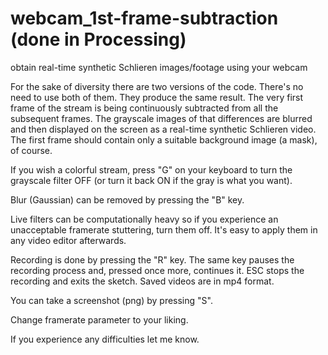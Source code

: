 # webcam_1st-frame-subtraction (done in Processing)
obtain real-time synthetic Schlieren images/footage using your webcam

For the sake of diversity there are two versions of the code. There's no need to use both of them. They produce the same result.
The very first frame of the stream is being continuously subtracted from all the subsequent frames. The grayscale images of that differences are blurred and then displayed on the screen as a real-time synthetic Schlieren video. The first frame should contain only a suitable background image (a mask), of course.

If you wish a colorful stream, press "G" on your keyboard to turn the grayscale filter OFF (or turn it back ON if the gray is what you want).

Blur (Gaussian) can be removed by pressing the "B" key.

Live filters can be computationally heavy so if you experience an unacceptable framerate stuttering, turn them off. It's easy to apply them in any video editor afterwards.

Recording is done by pressing the "R" key. The same key pauses the recording process and, pressed once more, continues it. ESC stops the recording and exits the sketch.
Saved videos are in mp4 format.

You can take a screenshot (png) by pressing "S".

Change framerate parameter to your liking.

If you experience any difficulties let me know.


